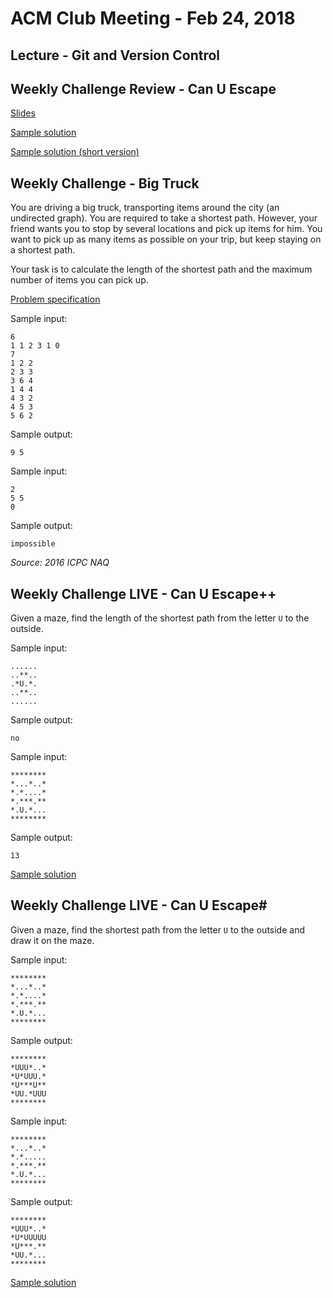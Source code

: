ACM Club Meeting - Feb 24, 2018
===

Lecture - Git and Version Control
---

Weekly Challenge Review - Can U Escape
---

[Slides](Can-U-Escape.pdf)

[Sample solution](Can-U-Escape.java)

[Sample solution (short version)](Can-U-Escape-Short.java)

Weekly Challenge - Big Truck
---

You are driving a big truck, transporting items around the city (an undirected graph). You are required to take a shortest path. However, your friend wants you to stop by several locations and pick up items for him. You want to pick up as many items as possible on your trip, but keep staying on a shortest path.

Your task is to calculate the length of the shortest path and the maximum number of items you can pick up.

[Problem specification](https://open.kattis.com/problems/bigtruck)

Sample input:

```
6
1 1 2 3 1 0
7
1 2 2
2 3 3
3 6 4
1 4 4
4 3 2
4 5 3
5 6 2
```

Sample output:

```
9 5
```

Sample input:

```
2
5 5
0
```

Sample output:

```
impossible
```

*Source: 2016 ICPC NAQ*

Weekly Challenge LIVE - Can U Escape++
---

Given a maze, find the length of the shortest path from the letter `U` to the outside.

Sample input:

```
......
..**..
.*U.*.
..**..
......
```

Sample output:

```
no
```

Sample input:

```
********
*...*..*
*.*....*
*.***.**
*.U.*...
********
```

Sample output:

```
13
```

[Sample solution](Can-U-Escape-Plus-Plus.cpp)

Weekly Challenge LIVE - Can U Escape#
---

Given a maze, find the shortest path from the letter `U` to the outside and draw it on the maze.

Sample input:

```
********
*...*..*
*.*....*
*.***.**
*.U.*...
********
```

Sample output:

```
********
*UUU*..*
*U*UUU.*
*U***U**
*UU.*UUU
********
```

Sample input:

```
********
*...*..*
*.*.....
*.***.**
*.U.*...
********
```

Sample output:

```
********
*UUU*..*
*U*UUUUU
*U***.**
*UU.*...
********
```

[Sample solution](Can-U-Escape-Sharp.cpp)
